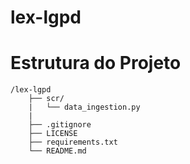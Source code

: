 # lex-lgpd

# Estrutura do Projeto

```
/lex-lgpd
    ├── scr/
    |   └── data_ingestion.py
    |
    ├── .gitignore
    ├── LICENSE
    ├── requirements.txt
    └── README.md
```